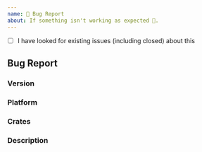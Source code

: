 ```yaml
---
name: 🐛 Bug Report
about: If something isn't working as expected 🤔.
---
```


<!--
Thank you for reporting an issue.

Please fill in as much of the template below as you're able.
-->

- [ ] I have looked for existing issues (including closed) about this

## Bug Report

### Version

<!--
List the version of `axum-login` you are using.
-->

### Platform

<!---
Output of `uname -a` (UNIX), or version and 32 or 64-bit (Windows)
-->

### Crates

<!--
If known, please specify the related tower-sessions crates. Otherwise, delete this
section.
-->

### Description

<!--
Enter your issue details below this comment.

One way to structure the description:

<short summary of the bug>

I tried this code:

<code sample that causes the bug>

I expected to see this happen: <explanation>

Instead, this happened: <explanation>
-->
